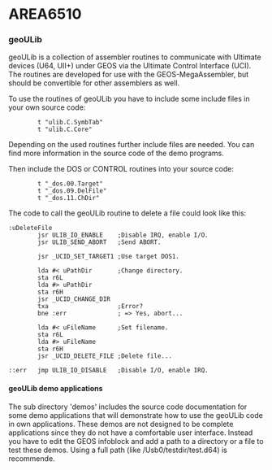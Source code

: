 # AREA6510

### geoULib
geoULib is a collection of assembler routines to communicate with Ultimate devices (U64, UII+) under GEOS via the Ultimate Control Interface (UCI).
The routines are developed for use with the GEOS-MegaAssembler, but should be convertible for other assemblers as well.

To use the routines of geoULib you have to include some include files in your own source code:
```
        t "ulib.C.SymbTab"
        t "ulib.C.Core"
```
Depending on the used routines further include files are needed. You can find more information in the source code of the demo programs.

Then include the DOS or CONTROL routines into your source code:
```
        t "_dos.00.Target"
        t "_dos.09.DelFile"
        t "_dos.11.ChDir"
```

The code to call the geoULib routine to delete a file could look like this:
```
:uDeleteFile
        jsr ULIB_IO_ENABLE    ;Disable IRQ, enable I/O.
        jsr ULIB_SEND_ABORT   ;Send ABORT.

        jsr _UCID_SET_TARGET1 ;Use target DOS1.

        lda #< uPathDir       ;Change directory.
        sta r6L
        lda #> uPathDir
        sta r6H
        jsr _UCID_CHANGE_DIR
        txa                   ;Error?
        bne :err              ; => Yes, abort...

        lda #< uFileName      ;Set filename.
        sta r6L
        lda #> uFileName
        sta r6H
        jsr _UCID_DELETE_FILE ;Delete file...

::err   jmp ULIB_IO_DISABLE   ;Disable I/O, enable IRQ.
```

#### geoULib demo applications
The sub directory 'demos' includes the source code documentation for some demo applications that will demonstrate how to use the geoULib code in own applications.
These demos are not designed to be complete applications since they do not have a comfortable user interface. Instead you have to edit the GEOS infoblock and add a path to a directory or a file to test these demos. Using a full path (like /Usb0/testdir/test.d64) is recommende.
